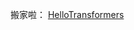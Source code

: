 搬家啦：
[HelloTransformers](https://github.com/hellotransformers/Natural_Language_Processing_with_Transformers
)
